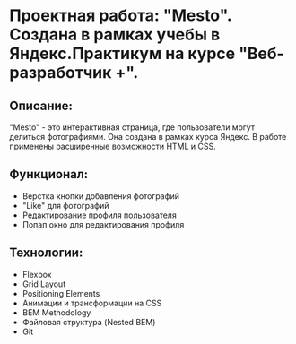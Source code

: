 # Проектная работа: "Mesto". Создана в рамках учебы в Яндекс.Практикум на курсе "Веб-разработчик +".

## Описание:

"Mesto" - это интерактивная страница, где пользователи могут делиться фотографиями. Она создана в рамках курса Яндекс. В работе применены расширенные возможности HTML и CSS.

## Функционал:

* Верстка кнопки добавления фотографий
* "Like" для фотографий
* Редактирование профиля пользователя
* Попап окно для редактирования профиля

## Технологии:

* Flexbox
* Grid Layout
* Positioning Elements
* Анимации и трансформации на CSS
* BEM Methodology
* Файловая структура (Nested BEM)
* Git
